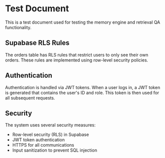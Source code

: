 # Test Document
            
This is a test document used for testing the memory engine and retrieval QA functionality.

## Supabase RLS Rules

The orders table has RLS rules that restrict users to only see their own orders.
These rules are implemented using row-level security policies.

## Authentication

Authentication is handled via JWT tokens. When a user logs in, a JWT token is generated
that contains the user's ID and role. This token is then used for all subsequent requests.

## Security

The system uses several security measures:
- Row-level security (RLS) in Supabase
- JWT token authentication
- HTTPS for all communications
- Input sanitization to prevent SQL injection
